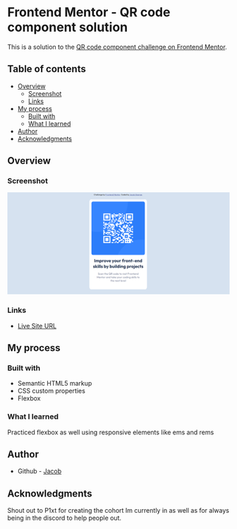# Frontend Mentor - QR code component solution

This is a solution to the [QR code component challenge on Frontend Mentor](https://www.frontendmentor.io/challenges/qr-code-component-iux_sIO_H).

## Table of contents

- [Overview](#overview)
  - [Screenshot](#screenshot)
  - [Links](#links)
- [My process](#my-process)
  - [Built with](#built-with)
  - [What I learned](#what-i-learned)
- [Author](#author)
- [Acknowledgments](#acknowledgments)

## Overview

### Screenshot

![](./images/screenshot.PNG)

### Links

- [Live Site URL](https://jacobgeorge08.github.io/frontend-speedrun-week/qr-code-component/index.html)

## My process

### Built with

- Semantic HTML5 markup
- CSS custom properties
- Flexbox

### What I learned

Practiced flexbox as well using responsive elements like ems and rems

## Author

- Github - [Jacob](https://github.com/jacobgeorge08)

## Acknowledgments

Shout out to P1xt for creating the cohort Im currently in as well as for always being in the discord to help people out.
